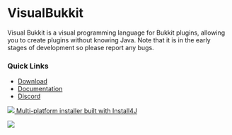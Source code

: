 # VisualBukkit
Visual Bukkit is a visual programming language for Bukkit plugins, allowing you to create plugins without knowing Java. Note that it is in the early stages of development so please report any bugs.

### Quick Links
- [Download](https://github.com/OfficialDonut/VisualBukkit/releases)
- [Documentation](https://github.com/OfficialDonut/VisualBukkit/wiki)
- [Discord](https://discord.gg/ugkvGpu)

[![](https://www.ej-technologies.com/images/product_banners/install4j_small.png) Multi-platform installer built with Install4J](https://www.ej-technologies.com/products/install4j/overview.html)

![](https://i.imgur.com/TslMCjw.png)
